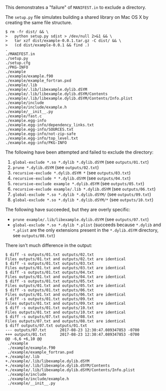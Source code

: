 This demonstrates a "failure" of `MANIFEST.in` to
exclude a directory.

The `setup.py` file simulates building a shared library
on Mac OS X by creating the same file structure.

```
$ rm -fr dist/ && \
>   python setup.py sdist > /dev/null 2>&1 && \
>   tar xzf dist/example-0.0.1.tar.gz -C dist/ && \
>   (cd dist/example-0.0.1 && find .)
.
./MANIFEST.in
./setup.py
./setup.cfg
./PKG-INFO
./example
./example/example.f90
./example/example_fortran.pxd
./example/.lib
./example/.lib/libexample.dylib.dSYM
./example/.lib/libexample.dylib.dSYM/Contents
./example/.lib/libexample.dylib.dSYM/Contents/Info.plist
./example/include
./example/include/example.h
./example/__init__.py
./example/fast.c
./example.egg-info
./example.egg-info/dependency_links.txt
./example.egg-info/SOURCES.txt
./example.egg-info/not-zip-safe
./example.egg-info/top_level.txt
./example.egg-info/PKG-INFO
```

The following have been attempted and failed to exclude the directory:

1. `global-exclude *.so *.dylib *.dylib.dSYM` (see `outputs/01.txt`)
2. `prune *.dylib.dSYM` (see `outputs/02.txt`)
3. `recursive-exclude *.dylib.dSYM *` (see `outputs/03.txt`)
4. `recursive-exclude * *.dylib.dSYM` (see `outputs/04.txt`)
5. `recursive-exclude example *.dylib.dSYM` (see `outputs/05.txt`)
6. `recursive-exclude example/.lib *.dylib.dSYM` (see `outputs/06.txt`)
9. `global-exclude *.so *.dylib *.dylib.dSYM/` (see `outputs/09.txt`)
10. `global-exclude *.so *.dylib *.dylib.dSYM/*` (see `outputs/10.txt`)

The following have succeeded, but they are overly specific:

- `prune example/.lib/libexample.dylib.dSYM` (see `outputs/07.txt`)
- `global-exclude *.so *.dylib *.plist` (succeeds because
  `*.dylib` and `*.plist` are the only extensions present in
  the `*.dylib.dSYM` directory, see `outputs/08.txt`)

There isn't much difference in the output:

```
$ diff -s outputs/01.txt outputs/02.txt
Files outputs/01.txt and outputs/02.txt are identical
$ diff -s outputs/01.txt outputs/03.txt
Files outputs/01.txt and outputs/03.txt are identical
$ diff -s outputs/01.txt outputs/04.txt
Files outputs/01.txt and outputs/04.txt are identical
$ diff -s outputs/01.txt outputs/05.txt
Files outputs/01.txt and outputs/05.txt are identical
$ diff -s outputs/01.txt outputs/06.txt
Files outputs/01.txt and outputs/06.txt are identical
$ diff -s outputs/01.txt outputs/09.txt
Files outputs/01.txt and outputs/09.txt are identical
$ diff -s outputs/01.txt outputs/10.txt
Files outputs/01.txt and outputs/10.txt are identical
$ diff -s outputs/07.txt outputs/08.txt
Files outputs/07.txt and outputs/08.txt are identical
$ diff outputs/07.txt outputs/01.txt
--- outputs/07.txt      2017-08-23 12:30:47.089347853 -0700
+++ outputs/01.txt      2017-08-23 12:30:47.089347853 -0700
@@ -6,6 +6,10 @@
 ./example
 ./example/example.f90
 ./example/example_fortran.pxd
+./example/.lib
+./example/.lib/libexample.dylib.dSYM
+./example/.lib/libexample.dylib.dSYM/Contents
+./example/.lib/libexample.dylib.dSYM/Contents/Info.plist
 ./example/include
 ./example/include/example.h
 ./example/__init__.py
```
